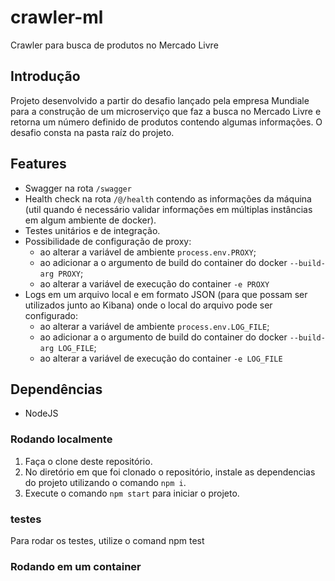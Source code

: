 # crawler-ml

Crawler para busca de produtos no Mercado Livre

## Introdução

Projeto desenvolvido a partir do desafio lançado pela empresa Mundiale para a construção de um microserviço que faz a busca no Mercado Livre e retorna um número definido de produtos contendo algumas informações. O desafio consta na pasta raíz do projeto. 

## Features

- Swagger na rota `/swagger`
- Health check na rota `/@/health` contendo as informações da máquina (util quando é necessário validar informações em múltiplas instâncias em algum ambiente de docker).
- Testes unitários e de integração.
- Possibilidade de configuração de proxy:
	- ao alterar a variável de ambiente `process.env.PROXY`;
  - ao adicionar a o argumento de build do container do docker `--build-arg PROXY`;
  - ao alterar a variável de execução do container `-e PROXY`
- Logs em um arquivo local e em formato JSON (para que possam ser utilizados junto ao Kibana) onde o local do arquivo pode ser configurado:
	- ao alterar a variável de ambiente `process.env.LOG_FILE`;
  - ao adicionar a o argumento de build do container do docker `--build-arg LOG_FILE`;
  - ao alterar a variável de execução do container `-e LOG_FILE`


## Dependências

- NodeJS

### Rodando localmente

1. Faça o clone deste repositório.
2. No diretório em que foi clonado o repositório, instale as dependencias do projeto utilizando o comando `npm i`.
3. Execute o comando `npm start` para iniciar o projeto.

### testes

Para rodar os testes, utilize o comand npm test

### Rodando em um container
